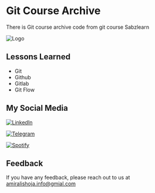 
# Git Course Archive

There is Git course archive code from git course Sabzlearn

![Logo](https://encrypted-tbn0.gstatic.com/images?q=tbn:ANd9GcT3t4mV2QXQb--F6IMIziSGkN0fw7c2QCBq01QF5uYzXrkv-_hNlCg_X6LCPUkhrRy1Az0&usqp=CAU)


## Lessons Learned

- Git
- Github
- Gitlab
- Git Flow


## My Social Media

[![LinkedIn](https://img.shields.io/badge/LinkedIn-0077B5?style=for-the-badge&logo=linkedin&logoColor=white)](https://www.linkedin.com/in/amiralishoja)

[![Telegram](https://img.shields.io/badge/Telegram-2CA5E0?style=for-the-badge&logo=telegram&logoColor=white)](https://open.spotify.com/user/3172y5iz5tv42jhub36opkevig2i)

[![Spotify](https://img.shields.io/badge/Spotify-1ED760?&style=for-the-badge&logo=spotify&logoColor=white)](https://open.spotify.com/user/3172y5iz5tv42jhub36opkevig2i)
## Feedback

If you have any feedback, please reach out to us at amiralishoja.info@gmial.com

